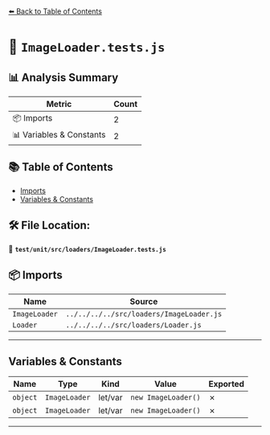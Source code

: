 [⬅️ Back to Table of Contents](../../../../index.md)

# 📄 `ImageLoader.tests.js`

## 📊 Analysis Summary

| Metric | Count |
|--------|-------|
| 📦 Imports | 2 |
| 📊 Variables & Constants | 2 |

## 📚 Table of Contents

- [Imports](#imports)
- [Variables & Constants](#variables-constants)

## 🛠️ File Location:
📂 **`test/unit/src/loaders/ImageLoader.tests.js`**

## 📦 Imports

| Name | Source |
|------|--------|
| `ImageLoader` | `../../../../src/loaders/ImageLoader.js` |
| `Loader` | `../../../../src/loaders/Loader.js` |


---

## Variables & Constants

| Name | Type | Kind | Value | Exported |
|------|------|------|-------|----------|
| `object` | `ImageLoader` | let/var | `new ImageLoader()` | ✗ |
| `object` | `ImageLoader` | let/var | `new ImageLoader()` | ✗ |


---